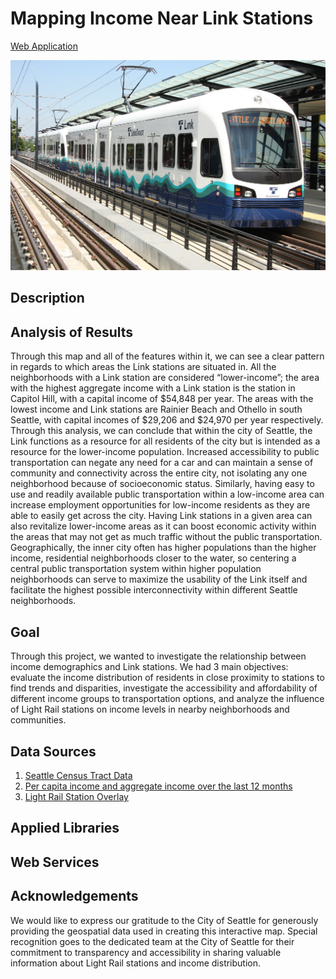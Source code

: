 # Mapping Income Near Link Stations
[Web Application](https://jason-simi.github.io/interactivemap.html)

<img src="img/train.png" alt = "Link train at station">

## Description

## Analysis of Results
Through this map and all of the features within it, we can see a clear pattern in regards to which areas the Link stations are situated in. All the neighborhoods with a Link station are considered “lower-income”; the area with the highest aggregate income with a Link station is the station in Capitol Hill, with a capital income of $54,848 per year. The areas with the lowest income and Link stations are Rainier Beach and Othello in south Seattle, with capital incomes of $29,206 and $24,970 per year respectively. Through this analysis, we can conclude that within the city of Seattle, the Link functions as a resource for all residents of the city but is intended as a resource for the lower-income population. Increased accessibility to public transportation can negate any need for a car and can maintain a sense of community and connectivity across the entire city, not isolating any one neighborhood because of socioeconomic status. Similarly, having easy to use and readily available public transportation within a low-income area can increase employment opportunities for low-income residents as they are able to easily get across the city. Having Link stations in a given area can also revitalize lower-income areas as it can boost economic activity within the areas that may not get as much traffic without the public transportation. Geographically, the inner city often has higher populations than the higher income, residential neighborhoods closer to the water, so centering a central public transportation system within higher population neighborhoods can serve to maximize the usability of the Link itself and facilitate the highest possible interconnectivity within different Seattle neighborhoods. 

## Goal
Through this project, we wanted to investigate the relationship between income demographics and Link stations. We had 3 main objectives: evaluate the income distribution of residents in close proximity to stations to find trends and disparities, investigate the accessibility and affordability of different income groups to transportation options, and analyze the influence of Light Rail stations on income levels in nearby neighborhoods and communities. 

## Data Sources

1. [Seattle Census Tract Data](https://data-seattlecitygis.opendata.arcgis.com/datasets/9075e8c912a24c4b9458af8866c72ae7)
2. [Per capita income and aggregate income over the last 12 months](https://data-seattlecitygis.opendata.arcgis.com/datasets/SeattleCityGIS::per-capita-income-and-aggregate-income-in-the-past-12-months-in-inflation-adjusted-dollars/about)
3. [Light Rail Station Overlay](https://data-seattlecitygis.opendata.arcgis.com/datasets/SeattleCityGIS::station-area-overlay-light-rail/explore?location=47.601176%2C-122.261905%2C12.81)

## Applied Libraries

## Web Services

## Acknowledgements
We would like to express our gratitude to the City of Seattle for generously providing the geospatial data used in creating this interactive map. Special recognition goes to the dedicated team at the City of Seattle for their commitment to transparency and accessibility in sharing valuable information about Light Rail stations and income distribution.